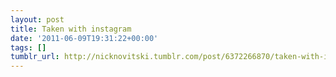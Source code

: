 ```yaml
---
layout: post
title: Taken with instagram
date: '2011-06-09T19:31:22+00:00'
tags: []
tumblr_url: http://nicknovitski.tumblr.com/post/6372266870/taken-with-instagram
---
```

